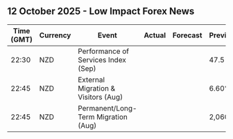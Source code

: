 ## 12 October 2025 - Low Impact Forex News

| Time (GMT) | Currency | Event | Actual | Forecast | Previous |
|------|----------|-------|--------|----------|----------|
| 22:30 | NZD | Performance of Services Index (Sep) |  |  | 47.5 |
| 22:45 | NZD | External Migration & Visitors (Aug) |  |  | 6.60% |
| 22:45 | NZD | Permanent/Long-Term Migration (Aug) |  |  | 2,060 |
